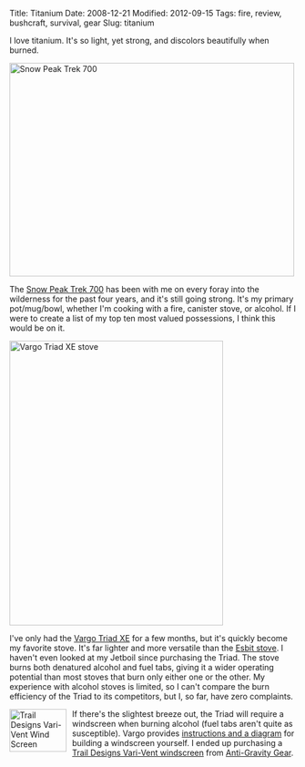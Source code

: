 Title: Titanium
Date: 2008-12-21
Modified: 2012-09-15
Tags: fire, review, bushcraft, survival, gear
Slug: titanium

I love titanium. It's so light, yet strong, and discolors beautifully when burned.

<a href="http://www.flickr.com/photos/pigmonkey/3126635512/" title="Snow Peak Trek 700 by Pig Monkey, on Flickr"><img src="http://farm4.static.flickr.com/3085/3126635512_5c76e611ef.jpg" width="500" height="375" alt="Snow Peak Trek 700" /></a>

<!--more-->

The <a href="http://www.rei.com/product/708071">Snow Peak Trek 700</a> has been with me on every foray into the wilderness for the past four years, and it's still going strong. It's my primary pot/mug/bowl, whether I'm cooking with a fire, canister stove, or alcohol. If I were to create a list of my top ten most valued possessions, I think this would be on it.

<a href="http://www.flickr.com/photos/pigmonkey/3126670346/" title="Vargo Triad XE stove by Pig Monkey, on Flickr"><img src="http://farm4.static.flickr.com/3250/3126670346_bb4ddb635f.jpg" width="375" height="500" alt="Vargo Triad XE stove" /></a>

I've only had the <a href="http://www.vargooutdoors.com/store/product_info.php?manufacturers_id=48&amp;products_id=999">Vargo Triad XE</a> for a few months, but it's quickly become my favorite stove. It's far lighter and more versatile than the <a href="http://flickr.com/photos/pigmonkey/2877399740/in/set-72157607433043270/">Esbit stove</a>. I haven't even looked at my Jetboil since purchasing the Triad. The stove burns both denatured alcohol and fuel tabs, giving it a wider operating potential than most stoves that burn only either one or the other. My experience with alcohol stoves is limited, so I can't compare the burn efficiency of the Triad to its competitors, but I, so far, have zero complaints.

<div style="float: left; margin-right: 10px;">
<a href="http://www.flickr.com/photos/pigmonkey/3126651450/" title="Trail Designs Vari-Vent Wind Screen by Pig Monkey, on Flickr"><img src="http://farm4.static.flickr.com/3295/3126651450_5122cee550_t.jpg" width="100" height="75" alt="Trail Designs Vari-Vent Wind Screen" /></a>
</div>

If there's the slightest breeze out, the Triad will require a windscreen when burning alcohol (fuel tabs aren't quite as susceptible). Vargo provides <a href="http://www.vargooutdoors.com/store/pages.php?pID=4&CDpath=1">instructions and a diagram</a> for building a windscreen yourself. I ended up purchasing a <a href="http://traildesigns.com/windscreens.html">Trail Designs Vari-Vent windscreen</a> from <a href="http://antigravitygear.com/proddetail.php?prod=TDWSV4">Anti-Gravity Gear</a>. 

